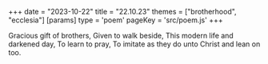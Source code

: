 +++
date = "2023-10-22"
title = "22.10.23"
themes = ["brotherhood", "ecclesia"]
[params]
  type = 'poem'
  pageKey = 'src/poem.js'
+++

Gracious gift of brothers,
Given to walk beside,
This modern life and darkened day,
To learn to pray,
To imitate as they
do unto Christ and lean on too.
